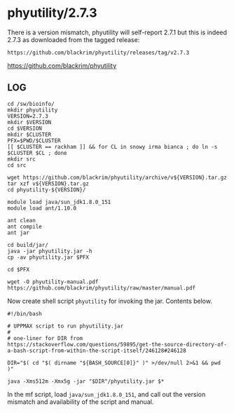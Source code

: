 phyutility/2.7.3
================

There is a version mismatch, phyutility will self-report 2.7.1 but this is indeed 2.7.3 as downloaded from the tagged release:

    https://github.com/blackrim/phyutility/releases/tag/v2.7.3


<https://github.com/blackrim/phyutility>


LOG
---

    cd /sw/bioinfo/
    mkdir phyutility
    VERSION=2.7.3
    mkdir $VERSION
    cd $VERSION
    mkdir $CLUSTER
    PFX=$PWD/$CLUSTER
    [[ $CLUSTER == rackham ]] && for CL in snowy irma bianca ; do ln -s $CLUSTER $CL ; done
    mkdir src
    cd src

    wget https://github.com/blackrim/phyutility/archive/v${VERSION}.tar.gz
    tar xzf v${VERSION}.tar.gz 
    cd phyutility-${VERSION}/

    module load java/sun_jdk1.8.0_151
    module load ant/1.10.0

    ant clean
    ant compile
    ant jar

    cd build/jar/
    java -jar phyutility.jar -h
    cp -av phyutility.jar $PFX

    cd $PFX

    wget -O phyutility-manual.pdf https://github.com/blackrim/phyutility/raw/master/manual.pdf


Now create shell script `phyutility` for invoking the jar.  Contents below.


    #!/bin/bash

    # UPPMAX script to run phyutility.jar
    #
    # one-liner for DIR from https://stackoverflow.com/questions/59895/get-the-source-directory-of-a-bash-script-from-within-the-script-itself/246128#246128

    DIR="$( cd "$( dirname "${BASH_SOURCE[0]}" )" >/dev/null 2>&1 && pwd )"

    java -Xms512m -Xmx5g -jar "$DIR"/phyutility.jar $*


In the mf script, load `java/sun_jdk1.8.0_151`, and call out the version mismatch and availability of the script and manual.
